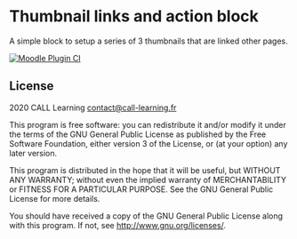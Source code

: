 # Thumbnail links and action block #

A simple block to setup a series of 3 thumbnails that are linked other pages.

[![Moodle Plugin CI](https://github.com/call-learning/moodle-block_thumblinks_action/actions/workflows/ci.yml/badge.svg)](https://github.com/call-learning/moodle-block_thumblinks_action/actions/workflows/ci.yml)

## License ##

2020 CALL Learning <contact@call-learning.fr>

This program is free software: you can redistribute it and/or modify it under
the terms of the GNU General Public License as published by the Free Software
Foundation, either version 3 of the License, or (at your option) any later
version.

This program is distributed in the hope that it will be useful, but WITHOUT ANY
WARRANTY; without even the implied warranty of MERCHANTABILITY or FITNESS FOR A
PARTICULAR PURPOSE.  See the GNU General Public License for more details.

You should have received a copy of the GNU General Public License along with
this program.  If not, see <http://www.gnu.org/licenses/>.

